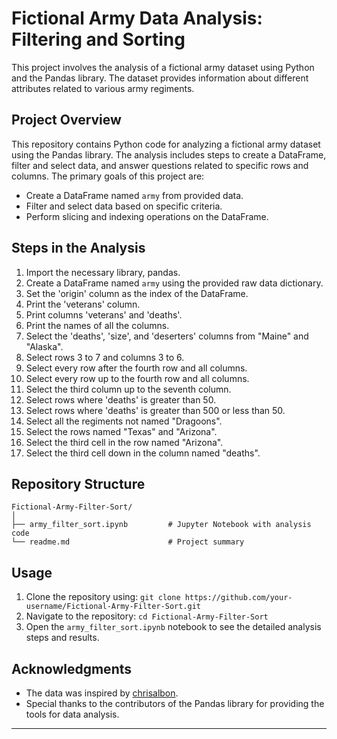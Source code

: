 
# Fictional Army Data Analysis: Filtering and Sorting

This project involves the analysis of a fictional army dataset using Python and the Pandas library. The dataset provides information about different attributes related to various army regiments.

## Project Overview

This repository contains Python code for analyzing a fictional army dataset using the Pandas library. The analysis includes steps to create a DataFrame, filter and select data, and answer questions related to specific rows and columns. The primary goals of this project are:

- Create a DataFrame named `army` from provided data.
- Filter and select data based on specific criteria.
- Perform slicing and indexing operations on the DataFrame.

## Steps in the Analysis

1. Import the necessary library, pandas.
2. Create a DataFrame named `army` using the provided raw data dictionary.
3. Set the 'origin' column as the index of the DataFrame.
4. Print the 'veterans' column.
5. Print columns 'veterans' and 'deaths'.
6. Print the names of all the columns.
7. Select the 'deaths', 'size', and 'deserters' columns from "Maine" and "Alaska".
8. Select rows 3 to 7 and columns 3 to 6.
9. Select every row after the fourth row and all columns.
10. Select every row up to the fourth row and all columns.
11. Select the third column up to the seventh column.
12. Select rows where 'deaths' is greater than 50.
13. Select rows where 'deaths' is greater than 500 or less than 50.
14. Select all the regiments not named "Dragoons".
15. Select the rows named "Texas" and "Arizona".
16. Select the third cell in the row named "Arizona".
17. Select the third cell down in the column named "deaths".

## Repository Structure

```
Fictional-Army-Filter-Sort/
│
├── army_filter_sort.ipynb         # Jupyter Notebook with analysis code
└── readme.md                      # Project summary
```

## Usage

1. Clone the repository using: `git clone https://github.com/your-username/Fictional-Army-Filter-Sort.git`
2. Navigate to the repository: `cd Fictional-Army-Filter-Sort`
3. Open the `army_filter_sort.ipynb` notebook to see the detailed analysis steps and results.

## Acknowledgments

- The data was inspired by [chrisalbon](http://chrisalbon.com/python/).
- Special thanks to the contributors of the Pandas library for providing the tools for data analysis.

---
